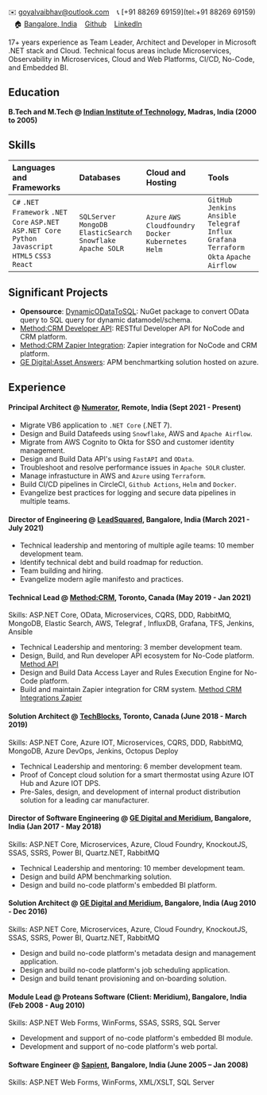 ✉️ [goyalvaibhav@outlook.com](mailto:goyalvaibhav@outlook.com) &nbsp;&nbsp; 📞 [+91 88269 69159](tel:+91 88269 69159) &nbsp;&nbsp; 🏠 [Bangalore, India](https://goo.gl/maps/iaamjgcBvFhMauYG6) &nbsp;&nbsp; [Github](https://github.com/vaibhav-goyal) &nbsp;&nbsp; [LinkedIn](https://www.linkedin.com/in/vaibhav-goyal-2265b613/)

17+ years experience as Team Leader, Architect and Developer in Microsoft .NET stack and Cloud. 
Technical focus areas include Microservices, Observability in Microservices, Cloud and Web Platforms, CI/CD, No-Code, and Embedded BI.

## Education
**B.Tech and M.Tech @ [Indian Institute of Technology](https://www.iitm.ac.in/), Madras, India (2000 to 2005)**

## Skills

| Languages and Frameworks | Databases | Cloud and Hosting | Tools |
|:---|:---|:---|:---|
|`C#` `.NET Framework` `.NET Core` `ASP.NET` `ASP.NET Core` `Python` `Javascript` `HTML5` `CSS3` `React` | `SQLServer` `MongoDB` `ElasticSearch` `Snowflake` `Apache SOLR` | `Azure` `AWS` `Cloudfoundry` `Docker` `Kubernetes` `Helm` | `GitHub` `Jenkins`  `Ansible` `Telegraf` `Influx` `Grafana` `Terraform` `Okta` `Apache Airflow` |

## Significant Projects
- **Opensource**: [DynamicODataToSQL](https://github.com/DynamicODataToSQL/DynamicODataToSQL): NuGet package to convert OData query to SQL query for dynamic datamodel/schema.
- [Method:CRM Developer API](https://developer.method.me/): RESTful Developer API for NoCode and CRM platform.
- [Method:CRM Zapier Integration](https://zapier.com/apps/method-crm/integrations): Zapier integration for NoCode and CRM platform.
- [GE Digital:Asset Answers](https://www.ge.com/digital/blog/asset-answers): APM benchmartking solution hosted on azure. 

## Experience
#### Principal Architect @ [Numerator](https://www.numerator.com/), Remote, India (Sept 2021 - Present)
- Migrate VB6 application to `.NET Core` (.NET 7).
- Design and Build Datafeeds using `Snowflake`, AWS and `Apache Airflow`.
- Migrate from AWS Cognito to Okta for SSO and customer identity management.
- Design and Build Data API's using `FastAPI` and `OData`.
- Troubleshoot and resolve performance issues in `Apache SOLR` cluster.
- Manage infrastucture in AWS and `Azure` using `Terraform`.
- Build CI/CD pipelines in CircleCI, `Github Actions`, `Helm` and `Docker`.
- Evangelize best practices for logging and secure data pipelines in multiple teams. 

#### Director of Engineering @ [LeadSquared](https://www.leadsquared.com/), Bangalore, India (March 2021 - July 2021)
- Technical leadership and mentoring of multiple agile teams: 10 member development team. 
- Identify technical debt and build roadmap for reduction.
- Team building and hiring. 
- Evangelize modern agile manifesto and practices. 

#### Technical Lead @ [Method:CRM](https://www.method.me/), Toronto, Canada (May 2019 - Jan 2021)
Skills: ASP.NET Core, OData, Microservices, CQRS, DDD, RabbitMQ, MongoDB, Elastic Search, AWS, Telegraf
, InfluxDB, Grafana, TFS, Jenkins, Ansible
- Technical Leadership and mentoring:  3 member development team.
- Design, Build, and Run developer API ecosystem for No-Code platform. [Method API](https://developer.method.me/)
- Design and Build Data Access Layer and Rules Execution Engine for No-Code platform.
- Build and maintain Zapier integration for CRM system. [Method CRM Integrations Zapier](https://zapier.com/apps/method-crm/integrations)

#### Solution Architect @ [TechBlocks](https://tblocks.com/), Toronto, Canada (June 2018 - March 2019)
Skills: ASP.NET Core, Azure IOT, Microservices, CQRS, DDD, RabbitMQ, MongoDB, Azure DevOps, Jenkins, Octopus Deploy
- Technical Leadership and mentoring:  6 member development team.
- Proof of Concept cloud solution for a smart thermostat using Azure IOT Hub and Azure IOT DPS.
- Pre-Sales, design, and development of internal product distribution solution for a leading car manufacturer.

#### Director of Software Engineering @ [GE Digital and Meridium](https://www.ge.com/digital/applications/asset-performance-management), Bangalore, India (Jan 2017 - May 2018)
Skills: ASP.NET Core, Microservices, Azure, Cloud Foundry, KnockoutJS, SSAS, SSRS, Power BI, Quartz.NET, RabbitMQ
- Technical Leadership and mentoring: 10 member development team.
- Design and build APM benchmarking solution.
- Design and build no-code platform's embedded BI platform.

#### Solution Architect @ [GE Digital and Meridium](https://www.ge.com/digital/applications/asset-performance-management), Bangalore, India (Aug 2010 - Dec 2016)
Skills: ASP.NET Core, Microservices, Azure, Cloud Foundry, KnockoutJS, SSAS, SSRS, Power BI, Quartz.NET, RabbitMQ
- Design and build no-code platform's metadata design and management application.
- Design and build no-code platform's job scheduling application.
- Design and build tenant provisioning and on-boarding solution.

#### Module Lead @ Proteans Software (Client: Meridium), Bangalore, India (Feb 2008 - Aug 2010)
Skills: ASP.NET Web Forms, WinForms, SSAS, SSRS, SQL Server
- Development and support of no-code platform's embedded BI module. 
- Development and support of no-code platform's web portal. 

#### Software Engineer @ [Sapient](https://www.publicissapient.com/), Bangalore, India (June 2005 – Jan 2008)
Skills: ASP.NET Web Forms, WinForms, XML/XSLT, SQL Server
